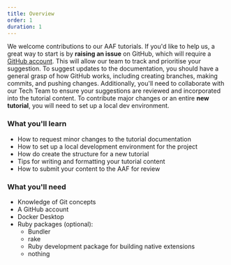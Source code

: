 ```yaml
---
title: Overview
order: 1
duration: 1
---
```


We welcome contributions to our AAF tutorials. If you'd like to help us, a great way to start is by **raising an issue** on GitHub, which will require a [GitHub account](https://github.com). This will allow our team to track and prioritise your suggestion.
To suggest updates to the documentation, you should have a general grasp of how GitHub works, including creating branches, making commits, and pushing changes. Additionally, you'll need to collaborate with our Tech Team to ensure your suggestions are reviewed and incorporated into the tutorial content.
To contribute major changes or an entire **new tutorial**, you will need to set up a local dev environment.

### What you'll learn

- How to request minor changes to the tutorial documentation
- How to set up a local development environment for the project
- How do create the structure for a new tutorial
- Tips for writing and formatting your tutorial content
- How to submit your content to the AAF for review

### What you'll need

- Knowledge of Git concepts
- A GitHub account
- Docker Desktop
- Ruby packages (optional):
  - Bundler
  - rake
  - Ruby development package for building native extensions
  - nothing
